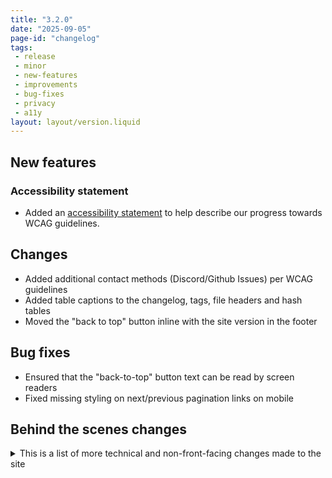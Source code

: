 ```yaml
---
title: "3.2.0"
date: "2025-09-05"
page-id: "changelog"
tags: 
 - release
 - minor
 - new-features
 - improvements
 - bug-fixes
 - privacy
 - a11y
layout: layout/version.liquid
---
```


## New features
### Accessibility statement
- Added an [accessibility statement](/accessibility/) to help describe our progress towards WCAG guidelines.

## Changes
- Added additional contact methods (Discord/Github Issues) per WCAG guidelines
- Added table captions to the changelog, tags, file headers and hash tables
- Moved the "back to top" button inline with the site version in the footer

## Bug fixes
- Ensured that the "back-to-top" button text can be read by screen readers
- Fixed missing styling on next/previous pagination links on mobile

## Behind the scenes changes
<details>
<summary>This is a list of more technical and non-front-facing changes made to the site  </summary>

### Changes/improvements
- Updated 11ty to latest version [3.1.2](https://github.com/11ty/eleventy/releases/tag/v3.1.2)
- Updated Bootstrap SCSS to the latest version [5.3.4](https://github.com/twbs/bootstrap/releases/tag/v5.3.4)
- Updated Bootstrap icons to the latest version [1.13.1](https://github.com/twbs/icons/releases/tag/v1.13.1)
- Fixed an issue where the H1 tag was not the first tag on a page
- Fixed the link color on changelog items

</details>